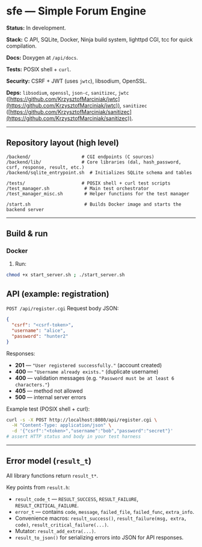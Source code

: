 # sfe — Simple Forum Engine

**Status:** In development.


**Stack:** C API, SQLite, Docker, Ninja build system, lighttpd CGI, tcc for quick compilation.


**Docs:** Doxygen at `/api/docs`.


**Tests:** POSIX shell + `curl`.


**Security:** CSRF + JWT (uses `jwtc`), libsodium, OpenSSL.


**Deps:** `libsodium`, `openssl`, `json-c`, `sanitizec`, `jwtc` ([https://github.com/KrzysztofMarciniak/jwtc](https://github.com/KrzysztofMarciniak/jwtc)), `sanitizec` ([https://github.com/KrzysztofMarciniak/sanitizec](https://github.com/KrzysztofMarciniak/sanitizec)).

---

## Repository layout (high level)

```
/backend/                   # CGI endpoints (C sources)
/backend/lib/               # Core libraries (dal, hash_password, csrf, response, result, etc.)
/backend/sqlite_entrypoint.sh  # Initializes SQLite schema and tables

/tests/                     # POSIX shell + curl test scripts
/test_manager.sh             # Main test orchestrator 
/test_manager_misc.sh        # Helper functions for the test manager

/start.sh                    # Builds Docker image and starts the backend server
```

---

## Build & run

### Docker 

1. Run:

```sh
chmod +x start_server.sh ; ./start_server.sh
```

## API (example: registration)

`POST /api/register.cgi`
Request body JSON:

```json
{
  "csrf": "<csrf-token>",
  "username": "alice",
  "password": "hunter2"
}
```

Responses:

* **201** — `"User registered successfully."` (account created)
* **400** — `"Username already exists."` (duplicate username)
* **400** — validation messages (e.g. `"Password must be at least 6 characters."`)
* **405** — method not allowed
* **500** — internal server errors

Example test (POSIX shell + curl):

```sh
curl -s -X POST http://localhost:8080/api/register.cgi \
  -H "Content-Type: application/json" \
  -d '{"csrf":"<token>","username":"bob","password":"secret"}'
# assert HTTP status and body in your test harness
```

---

## Error model (`result_t`)

All library functions return `result_t*`.

Key points from `result.h`:

* `result_code_t` — `RESULT_SUCCESS`, `RESULT_FAILURE`, `RESULT_CRITICAL_FAILURE`.
* `error_t` — contains `code`, `message`, `failed_file`, `failed_func`, `extra_info`.
* Convenience macros: `result_success()`, `result_failure(msg, extra, code)`, `result_critical_failure(...)`.
* Mutator: `result_add_extra(...)`.
* `result_to_json()` for serializing errors into JSON for API responses.

